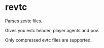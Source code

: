 
# revtc

Parses zevtc files.

Gives you evtc header, player agents and pov.

Only compressed evtc files are supported.

